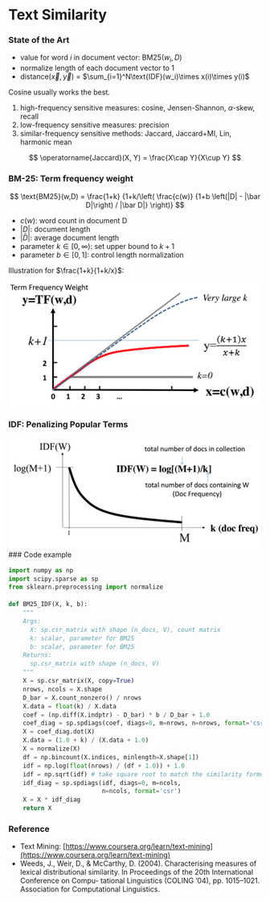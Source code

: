 # Text Similarity

### State of the Art
* value for word $i$ in document vector: BM25$(w_i,D)$
* normalize length of each document vector to 1
* distance$(\vec x,\vec y)$ = $\sum_{i=1}^N\text{IDF}(w_i)\times x(i)\times y(i)$

Cosine usually works the best.

1. high-frequency sensitive measures: cosine, Jensen-Shannon, $\alpha$-skew, recall
2. low-frequency sensitive measures: precision
3. similar-frequency sensitive methods: Jaccard, Jaccard+MI, Lin, harmonic mean

$$
\operatorname{Jaccard}(X, Y) = \frac{X\cap Y}{X\cup Y}
$$

### BM-25: Term frequency weight
$$
\text{BM25}(w,D) = 
\frac{1+k}
{1+k/\left(
\frac{c(w)}
{1+b \left(|D| - |\bar D|\right) / |\bar D|} 
\right)}
$$

* $c(w)$: word count in document D
* $|D|$: document length
* $|\bar D|$: average document length
* parameter $k\in [0,\infty)$: set upper bound to $k+1$
* parameter $b\in [0,1]$: control length normalization

Illustration for $\frac{1+k}{1+k/x}$:
<div align="center">
    <img src="resources/bm25.png", width=500>
</div>

### IDF: Penalizing Popular Terms
<div align="center">
    <img src="resources/idf.png", width=500>
</div>
### Code example

```python
import numpy as np
import scipy.sparse as sp
from sklearn.preprocessing import normalize

def BM25_IDF(X, k, b):
    """
    Args:
      X: sp.csr_matrix with shape (n_docs, V), count matrix 
      k: scalar, parameter for BM25
      b: scalar, parameter for BM25
    Returns:
      sp.csr_matrix with shape (n_docs, V)
    """
    X = sp.csr_matrix(X, copy=True)
    nrows, ncols = X.shape
    D_bar = X.count_nonzero() / nrows 
    X.data = float(k) / X.data
    coef = (np.diff(X.indptr) - D_bar) * b / D_bar + 1.0
    coef_diag = sp.spdiags(coef, diags=0, m=nrows, n=nrows, format='csr')
    X = coef_diag.dot(X)
    X.data = (1.0 + k) / (X.data + 1.0)
    X = normalize(X)
    df = np.bincount(X.indices, minlength=X.shape[1])
    idf = np.log(float(nrows) / (df + 1.0)) + 1.0
    idf = np.sqrt(idf) # take square root to match the similarity formula
    idf_diag = sp.spdiags(idf, diags=0, m=ncols, 
                          n=ncols, format='csr')
    X = X * idf_diag
    return X
```

### Reference
- Text Mining: [https://www.coursera.org/learn/text-mining](https://www.coursera.org/learn/text-mining)
- Weeds, J., Weir, D., & McCarthy, D. (2004). Characterising measures of lexical distributional similarity. In Proceedings of the 20th International Conference on Compu- tational Linguistics (COLING ’04), pp. 1015–1021. Association for Computational Linguistics.
